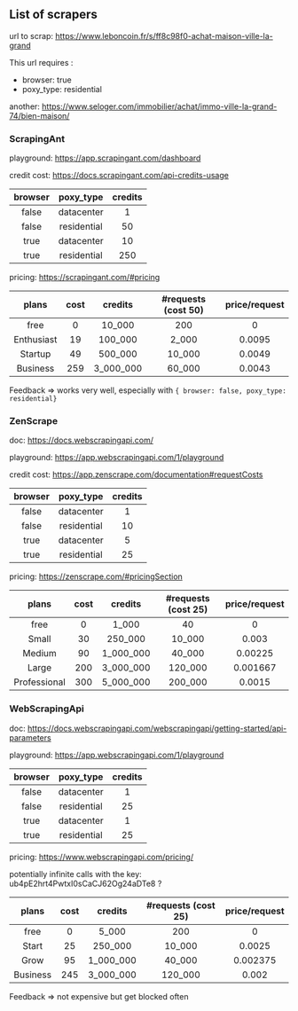 
## List of scrapers

url to scrap: https://www.leboncoin.fr/s/ff8c98f0-achat-maison-ville-la-grand

This url requires :

- browser: true
- poxy_type: residential

another: https://www.seloger.com/immobilier/achat/immo-ville-la-grand-74/bien-maison/

### ScrapingAnt

playground: https://app.scrapingant.com/dashboard

credit cost: https://docs.scrapingant.com/api-credits-usage

|  browser  |  poxy_type  | credits |
|:---------:|:-----------:|:-------:|
|   false   | datacenter  |    1    |
|   false   | residential |   50    |
|   true    | datacenter  |   10    |
|   true    | residential |   250   |

pricing: https://scrapingant.com/#pricing

|   plans    | cost |  credits  | #requests (cost 50) | price/request |
|:----------:|:----:|:---------:|:-------------------:|:-------------:|
|    free    |  0   |  10_000   |         200         |       0       |
| Enthusiast |  19  |  100_000  |        2_000        |    0.0095     |
|  Startup   |  49  |  500_000  |       10_000        |    0.0049     |
|  Business  | 259  | 3_000_000 |       60_000        |    0.0043     |

Feedback => works very well, especially with `{ browser: false, poxy_type: residential}`

### ZenScrape


doc: https://docs.webscrapingapi.com/

playground: https://app.webscrapingapi.com/1/playground

credit cost: https://app.zenscrape.com/documentation#requestCosts

|  browser  |  poxy_type  | credits |
|:---------:|:-----------:|:-------:|
|   false   | datacenter  |    1    |
|   false   | residential |   10    |
|   true    | datacenter  |    5    |
|   true    | residential |   25    |

pricing: https://zenscrape.com/#pricingSection

|    plans     | cost |  credits  | #requests (cost 25) | price/request |
|:------------:|:----:|:---------:|:-------------------:|:-------------:|
|     free     |  0   |   1_000   |         40          |       0       |
|    Small     |  30  |  250_000  |       10_000        |     0.003     |
|    Medium    |  90  | 1_000_000 |       40_000        |    0.00225    |
|    Large     | 200  | 3_000_000 |       120_000       |   0.001667    |
| Professional | 300  | 5_000_000 |       200_000       |    0.0015     |

### WebScrapingApi

doc: https://docs.webscrapingapi.com/webscrapingapi/getting-started/api-parameters

playground: https://app.webscrapingapi.com/1/playground

|  browser  |  poxy_type  | credits |
|:---------:|:-----------:|:-------:|
|   false   | datacenter  |    1    |
|   false   | residential |   25    |
|   true    | datacenter  |    1    |
|   true    | residential |   25    |


pricing: https://www.webscrapingapi.com/pricing/

potentially infinite calls with the key: ub4pE2hrt4PwtxI0sCaCJ62Og24aDTe8  ?

|  plans   | cost |  credits  | #requests (cost 25) | price/request |
|:--------:|:----:|:---------:|:-------------------:|:-------------:|
|   free   |  0   |   5_000   |         200         |       0       |
|  Start   |  25  |  250_000  |       10_000        |    0.0025     |
|   Grow   |  95  | 1_000_000 |       40_000        |   0.002375    |
| Business | 245  | 3_000_000 |       120_000       |     0.002     |


Feedback => not expensive but get blocked often


